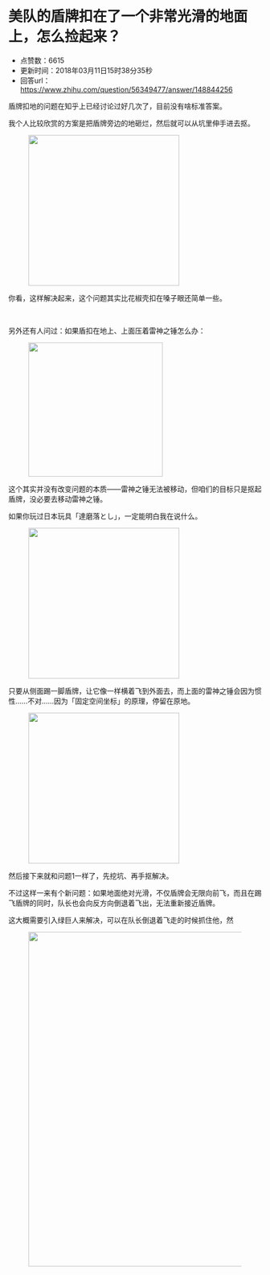 # 美队的盾牌扣在了一个非常光滑的地面上，怎么捡起来？
- 点赞数：6615
- 更新时间：2018年03月11日15时38分35秒
- 回答url：https://www.zhihu.com/question/56349477/answer/148844256
<body>
 <p data-pid="HhK0t_2y">盾牌扣地的问题在知乎上已经讨论过好几次了，目前没有啥标准答案。</p>
 <p data-pid="8veJADUY">我个人比较欣赏的方案是把盾牌旁边的地砸烂，然后就可以从坑里伸手进去抠。</p>
 <figure>
  <img src="https://picx.zhimg.com/50/v2-5073f6cdcf9224b41ad1c776ebe55f1e_720w.jpg?source=1940ef5c" data-rawwidth="300" data-rawheight="300" data-original-token="v2-5073f6cdcf9224b41ad1c776ebe55f1e" class="content_image" width="300">
 </figure>
 <p data-pid="gSj8S-58">你看，这样解决起来，这个问题其实比花椒壳扣在嗓子眼还简单一些。</p>
 <br>
 <p data-pid="qpKU9MTh">另外还有人问过：如果盾扣在地上、上面压着雷神之锤怎么办：</p>
 <figure>
  <img src="https://picx.zhimg.com/50/v2-a191756f418d8241e51903997de8e77a_720w.jpg?source=1940ef5c" data-rawwidth="267" data-rawheight="447" data-original-token="v2-a191756f418d8241e51903997de8e77a" class="content_image" width="267">
 </figure>
 <p data-pid="BzuT156s">这个其实并没有改变问题的本质——雷神之锤无法被移动，但咱们的目标只是抠起盾牌，没必要去移动雷神之锤。</p>
 <p data-pid="_1psoNxH">如果你玩过日本玩具「達磨落とし」，一定能明白我在说什么。</p>
 <figure>
  <img src="https://pica.zhimg.com/50/v2-6af10c36ffb00164ed514a121b306ad7_720w.jpg?source=1940ef5c" data-rawwidth="300" data-rawheight="219" data-original-token="v2-6af10c36ffb00164ed514a121b306ad7" class="content_image" width="300">
 </figure>
 <p data-pid="b7UalmAE">只要从侧面踢一脚盾牌，让它像一样横着飞到外面去，而上面的雷神之锤会因为惯性……不对……因为「固定空间坐标」的原理，停留在原地。</p>
 <figure>
  <img src="https://pica.zhimg.com/50/v2-31556f5bed07b90a96fa1118309627ca_720w.jpg?source=1940ef5c" data-rawwidth="300" data-rawheight="300" data-original-token="v2-31556f5bed07b90a96fa1118309627ca" class="content_image" width="300">
 </figure>
 <p data-pid="7Pe5zFHV">然后接下来就和问题1一样了，先挖坑、再手抠解决。</p>
 <p data-pid="ldR7-e82">不过这样一来有个新问题：如果地面绝对光滑，不仅盾牌会无限向前飞，而且在踢飞盾牌的同时，队长也会向反方向倒退着飞出，无法重新接近盾牌。</p>
 <p data-pid="bw5_eWQs">这大概需要引入绿巨人来解决，可以在队长倒退着飞走的时候抓住他，然</p>
 <figure>
  <img src="https://picx.zhimg.com/50/v2-57792a1124ad9b99fa52363a64b806ce_720w.jpg?source=1940ef5c" data-rawwidth="666" data-rawheight="300" data-original-token="v2-57792a1124ad9b99fa52363a64b806ce" class="origin_image zh-lightbox-thumb" width="666" data-original="https://pica.zhimg.com/v2-57792a1124ad9b99fa52363a64b806ce_r.jpg?source=1940ef5c">
 </figure>
</body>